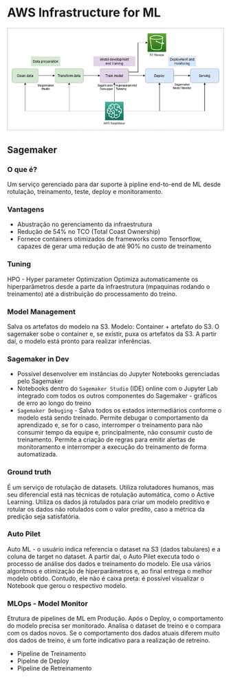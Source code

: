 # AWS Infrastructure for ML

<img src = "images/AWS Infra.png">

## Sagemaker

### O que é?
Um serviço gerenciado para dar suporte à pipline end-to-end de ML desde rotulação, treinamento, teste, deploy e monitoramento.

### Vantagens
 + Abustração no gerenciamento da infraestrutura
 + Redução de 54% no TCO (Total Coast Ownership)
 + Fornece containers otimizados de frameworks como Tensorflow, capazes de gerar uma redução de até 90% no custo de treinamento
 
### Tuning
HPO - Hyper parameter Optimization
Optimiza automaticamente os hiperparâmetros desde a parte da infraestrutura (mpaquinas rodando o treinamento) até a  distribuição do processamento do treino.

### Model Management
Salva os artefatos do modelo na S3. Modelo: Container + artefato do S3. 
O sagemaker sobe o container e, se existir, puxa os artefatos da S3. A partir daí, o modelo está pronto para realizar inferências.

### Sagemaker in Dev
 + Possível desenvolver em instâncias do Jupyter Notebooks gerenciadas pelo Sagemaker
 + Notebooks dentro do ```Sagemaker Studio``` (IDE) online com o Jupyter Lab integrado com todos os outros componentes do Sagemaker - gráficos de erro ao longo do treino
 + ```Sagemaker Debuging``` - Salva todos os estados intermediários conforme o modelo está sendo treinado. Permite debugar o comportamento da aprendizado e, se for o caso, interromper o treinamento para não consumir tempo da equipe e, principalmente, não consumir custo de treinamento. Permite a criação de regras para emitir alertas de monitoramento e interromper a execução do treinamento de forma automatizada.
 
### Ground truth
É um serviço de rotulação de datasets. Utiliza rolutadores humanos, mas seu diferencial está nas técnicas de rotulação automática, como o Active Learning. Utiliza os dados já rotulados para criar um modelo preditivo e rotular os dados não rotulados com o valor predito, caso a métrica da predição seja satisfatória.

### Auto Pilet
Auto ML - o usuário indica referencia o dataset na S3 (dados tabulares) e a coluna de target no dataset. A partir daí, o Auto Pilet executa todo o processo de análise dos dados e treinamento do modelo. Ele usa vários algoritmos e otimização de hiperparâmetros e, ao final entrega o melhor modelo obtido. 
Contudo, ele não é caixa preta: é possível visualizar o Notebook que gerou o respectivo modelo.

### MLOps - Model Monitor
Etrutura de pipelines de ML em Produção.
Após o Deploy, o comportamento do modelo precisa ser monitorado. Analisa o dataset de treino e o compara com os dados novos. Se o comportamento dos dados atuais diferem muito dos dados de treino, é um forte indicativo para a realização de retreino.
 + Pipeline de Treinamento
 + Pipelne de Deploy
 + Pipeline de Retreinamento
